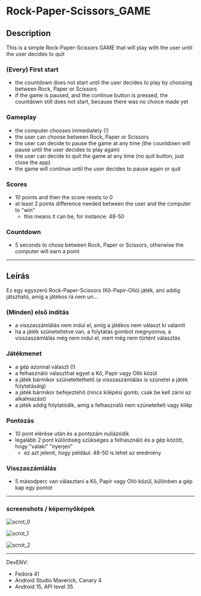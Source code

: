 # Rock-Paper-Scissors_GAME

## Description

This is a simple Rock-Paper-Scissors GAME that will play with the user until the user decides to quit

### (Every) First start
- the countdown does not start until the user decides to play by choosing between Rock, Paper or Scissors
- if the game is paused, and the continue button is pressed, the countdown still does not start, because there was no choice made yet

### Gameplay
- the computer chooses immediately (!)
- the user can choose between Rock, Paper or Scissors
- the user can decide to pause the game at any time (the countdown will pause until the user decides to play again)
- the user can decide to quit the game at any time (no quit button, just close the app)
- the game will continue until the user decides to pause again or quit

### Scores
- 10 points and then the score resets to 0
- at least 2 points difference needed between the user and the computer to "win"
  - this means it can be, for instance: 48-50

### Countdown
- 5 seconds to chose between Rock, Paper or Scissors, otherwise the computer will earn a point

---

## Leírás

Ez egy egyszerű Rock-Paper-Scissors (Kő-Papír-Olló) játék, ami addig játszható, amíg a játékos rá nem un...

### (Minden) első indítás
- a visszaszámlálás nem indul el, amíg a játékos nem választ ki valamit
- ha a játék szüneteltetve van, a folytatás gombot megnyomva, a visszaszámlálás még nem indul el, mert még nem történt választás

### Játékmenet
- a gép azonnal választ (!)
- a felhasználó választhat egyet a Kő, Papír vagy Olló közül
- a játék bármikor szüneteltethető (a visszaszámlálás is szünetel a játék folytatásáig)
- a játék bármikor befejeztehő (nincs kilépési gomb; csak be kell zárni az alkalmazást)
- a játék addig folytatódik, amíg a felhasználó nem szünetelteti vagy kilép

### Pontozás
- 10 pont elérése után és a pontszám nullázódik
- legalább 2 pont különbség szükséges a felhasználó és a gép között, hogy "valaki" "nyerjen"
  - ez azt jelenti, hogy például: 48-50 is lehet az eredmény

### Visszaszámlálás
- 5 másodperc van választani a Kő, Papír vagy Olló közül, különben a gép kap egy pontot

---

### screenshots / képernyőképek

![scrot_0](screenshots/scrot_0.png)

![scrot_1](screenshots/scrot_1.png)

![scrot_2](screenshots/scrot_2.png)

---

DevENV:
- Fedora 41
- Android Studio Maverick, Canary 4
- Android 15, API level 35
